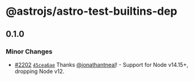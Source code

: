# @astrojs/astro-test-builtins-dep

## 0.1.0
### Minor Changes



- [#2202](https://github.com/withastro/astro/pull/2202) [`45cea6ae`](https://github.com/withastro/astro/commit/45cea6aec5a310fed4cb8da0d96670d6b99a2539) Thanks [@jonathantneal](https://github.com/jonathantneal)! - Support for Node v14.15+, dropping Node v12.

